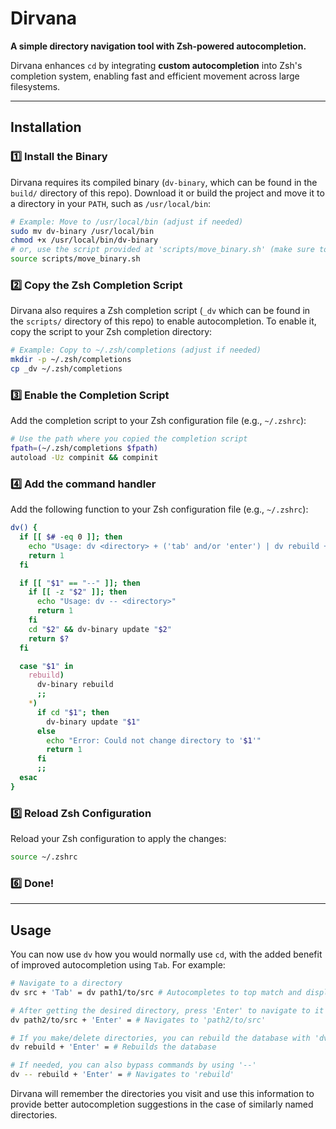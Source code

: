 # Dirvana
**A simple directory navigation tool with Zsh-powered autocompletion.**  

Dirvana enhances `cd` by integrating **custom autocompletion** into Zsh's completion system, enabling fast and efficient movement across large filesystems.

---

## Installation

### **1️⃣ Install the Binary**
Dirvana requires its compiled binary (`dv-binary`, which can be found in the `build/` directory of this repo). Download it or build the project and move it to a directory in your `PATH`, such as `/usr/local/bin`:

```sh
# Example: Move to /usr/local/bin (adjust if needed)
sudo mv dv-binary /usr/local/bin
chmod +x /usr/local/bin/dv-binary
# or, use the script provided at 'scripts/move_binary.sh' (make sure to adjust the path if needed)
source scripts/move_binary.sh
```

### **2️⃣ Copy the Zsh Completion Script**
Dirvana also requires a Zsh completion script (`_dv` which can be found in the `scripts/` directory of this repo) to enable autocompletion. To enable it, copy the script to your Zsh completion directory:

```sh
# Example: Copy to ~/.zsh/completions (adjust if needed)
mkdir -p ~/.zsh/completions
cp _dv ~/.zsh/completions
```

### **3️⃣ Enable the Completion Script**
Add the completion script to your Zsh configuration file (e.g., `~/.zshrc`):

```sh
# Use the path where you copied the completion script
fpath=(~/.zsh/completions $fpath)
autoload -Uz compinit && compinit
```

### **4️⃣ Add the command handler**
Add the following function to your Zsh configuration file (e.g., `~/.zshrc`):

```sh
dv() {
  if [[ $# -eq 0 ]]; then
    echo "Usage: dv <directory> + ('tab' and/or 'enter') | dv rebuild + 'enter' | dv -- <directory> + 'enter'"
    return 1
  fi

  if [[ "$1" == "--" ]]; then
    if [[ -z "$2" ]]; then
      echo "Usage: dv -- <directory>"
      return 1
    fi
    cd "$2" && dv-binary update "$2"
    return $?
  fi

  case "$1" in
    rebuild)
      dv-binary rebuild
      ;;
    *)
      if cd "$1"; then
        dv-binary update "$1"
      else
        echo "Error: Could not change directory to '$1'"
        return 1
      fi
      ;;
  esac
}
```

### **5️⃣ Reload Zsh Configuration**
Reload your Zsh configuration to apply the changes:

```sh
source ~/.zshrc
```

### **6️⃣ Done!**

---

## Usage

You can now use `dv` how you would normally use `cd`, with the added benefit of improved autocompletion using `Tab`. For example:

```sh
# Navigate to a directory
dv src + 'Tab' = dv path1/to/src # Autocompletes to top match and displays a menu of other matches. Consecutive 'Tab' presses cycle through matches.

# After getting the desired directory, press 'Enter' to navigate to it
dv path2/to/src + 'Enter' = # Navigates to 'path2/to/src'

# If you make/delete directories, you can rebuild the database with 'dv rebuild'
dv rebuild + 'Enter' = # Rebuilds the database

# If needed, you can also bypass commands by using '--'
dv -- rebuild + 'Enter' = # Navigates to 'rebuild'
```

Dirvana will remember the directories you visit and use this information to provide better autocompletion suggestions in the case of similarly named directories.